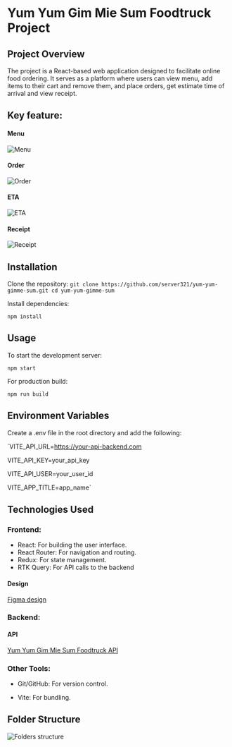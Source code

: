 # Yum Yum Gim Mie Sum Foodtruck Project

## Project Overview

The project is a React-based web application designed to facilitate online food ordering. It serves as a platform where users can view menu, add items to their cart and remove them, and place orders, get estimate time of arrival and view receipt.

## Key feature:

#### Menu

![Menu](./pics/menu.png)

#### Order

![Order](./pics/order.png)

#### ETA

![ETA](./pics/eta.png)

#### Receipt

![Receipt](./pics/receipt.png)

## Installation

Clone the repository:
`git clone https://github.com/server321/yum-yum-gimme-sum.git
cd yum-yum-gimme-sum`

Install dependencies:

`npm install`

## Usage

To start the development server:

`npm start`

For production build:

`npm run build`

## Environment Variables

Create a .env file in the root directory and add the following:

`VITE_API_URL=https://your-api-backend.com

VITE_API_KEY=your_api_key

VITE_API_USER=your_user_id

VITE_APP_TITLE=app_name`

## Technologies Used

### Frontend:

- React: For building the user interface.
- React Router: For navigation and routing.
- Redux: For state management.
- RTK Query: For API calls to the backend

#### Design

[Figma design](https://www.figma.com/design/F4xsg9ohm9DItrp1sRGOtT/Yum-Yum-Gimme-sum---frontend?node-id=1-85&t=CP5YIFXIJVhCFhPZ-0/)

### Backend:

#### API

[Yum Yum Gim Mie Sum Foodtruck API](http://yumyum-assets.s3-website.eu-north-1.amazonaws.com/)

### Other Tools:

- Git/GitHub: For version control.

- Vite: For bundling.

## Folder Structure

![Folders structure](./pics/folders.png)
